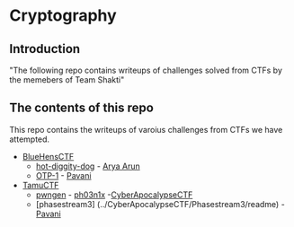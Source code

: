 # Cryptography

## Introduction

"The following repo contains writeups of challenges solved from CTFs by the memebers of Team Shakti"

## The contents of this repo 

This repo contains the writeups of varoius challenges from CTFs we have attempted.

- [BlueHensCTF](https://ctftime.org/event/1298)
    - [hot-diggity-dog](https://github.com/Team-Shakti/CTF-Write-ups/blob/master/docs/crypto/BlueHensCTF/hot-diggity-dog.md) - [Arya Arun](https://twitter.com/aryaarun_)
    - [OTP-1](https://github.com/Team-Shakti/CTF-Write-ups/blob/master/docs/crypto/BlueHensCTF/OTP-1.md) - [Pavani](https://twitter.com/Paavani15793872)
- [TamuCTF](https://ctftime.org/event/1320)
    - [pwngen](https://github.com/Team-Shakti/CTF-Write-ups/blob/master/docs/crypto/TamuCTF/pwngen/writeup.md) - [ph03n1x](https://github.com/meenakshisl)
-[CyberApocalypseCTF](https://ctftime.org/event/1304)
    - [phasestream3] (../CyberApocalypseCTF/Phasestream3/readme) -  [Pavani](https://twitter.com/Paavani15793872)




